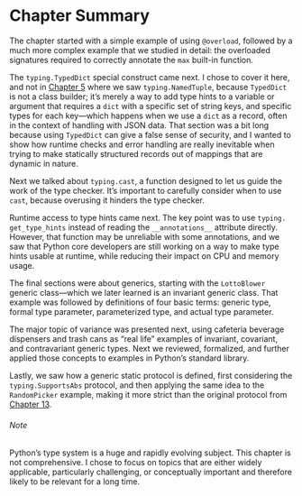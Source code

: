 # Chapter Summary

The chapter started with a simple example of using `@overload`, followed by a much more complex example that we studied in detail: the overloaded signatures required to correctly annotate the `max` built-in function.

The `typing.TypedDict` special construct came next. I chose to cover it here, and not in [Chapter 5](ch05.html#data_class_ch) where we saw `typing.NamedTuple`, because `TypedDict` is not a class builder; it’s merely a way to add type hints to a variable or argument that requires a `dict` with a specific set of string keys, and specific types for each key—which happens when we use a `dict` as a record, often in the context of handling with JSON data. That section was a bit long because using `TypedDict` can give a false sense of security, and I wanted to show how runtime checks and error handling are really inevitable when trying to make statically structured records out of mappings that are dynamic in nature.

Next we talked about `typing.cast`, a function designed to let us guide the work of the type checker. It’s important to carefully consider when to use `cast`, because overusing it hinders the type checker.

Runtime access to type hints came next. The key point was to use `typing.​get_type_hints` instead of reading the `__annotations__` attribute directly. However, that function may be unreliable with some annotations, and we saw that Python core developers are still working on a way to make type hints usable at runtime, while reducing their impact on CPU and memory usage.

The final sections were about generics, starting with the `LottoBlower` generic class—which we later learned is an invariant generic class. That example was followed by definitions of four basic terms: generic type, formal type parameter, parameterized type, and actual type parameter.

The major topic of variance was presented next, using cafeteria beverage dispensers and trash cans as “real life” examples of invariant, covariant, and contravariant generic types. Next we reviewed, formalized, and further applied those concepts to examples in Python’s standard library.

Lastly, we saw how a generic static protocol is defined, first considering the `typing.SupportsAbs` protocol, and then applying the same idea to the `RandomPicker` example, making it more strict than the original protocol from [Chapter 13](ch13.html#ifaces_prot_abc).

###### Note

Python’s type system is a huge and rapidly evolving subject. This chapter is not comprehensive. I chose to focus on topics that are either widely applicable, particularly challenging, or conceptually important and therefore likely to be relevant for a long time.